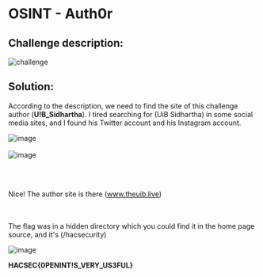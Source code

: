 # OSINT - Auth0r


## Challenge description:
![challenge](https://user-images.githubusercontent.com/70543460/94369952-67006a00-00f5-11eb-9d4c-1726d813b96e.png)

## Solution:

According to the description, we need to find the site of this challenge author (**U!B_Sidhartha**).
I tired searching for (UiB Sidhartha) in some social media sites, and I found his Twitter account and his Instagram account.

![image](https://user-images.githubusercontent.com/70543460/94370624-c6607900-00f9-11eb-9f56-55cfd0c4f00f.png)
<br/><br/>
![image](https://user-images.githubusercontent.com/70543460/94370609-b5176c80-00f9-11eb-8029-6768c8f8a73b.png)

<br/><br/>

Nice! The author site is there (www.theuib.live)

<br/><br/>
The flag was in a hidden directory which you could find it in the home page source, and it's (/hacsecurity)

![image](https://user-images.githubusercontent.com/70543460/94371029-0fb1c800-00fc-11eb-9a91-8c8627513c37.png)

**HACSEC{0PENINT!S_VERY_US3FUL}**
